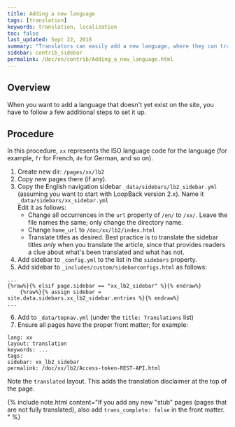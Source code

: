 ```yaml
---
title: Adding a new language
tags: [translation]
keywords: translation, localization
toc: false
last_updated: Sept 22, 2016
summary: "Translators can easily add a new language, where they can translate LoopBack docs."
sidebar: contrib_sidebar
permalink: /doc/en/contrib/Adding_a_new_language.html
---
```


## Overview

When you want to add a language that doesn't yet exist on the site, you have to follow a few
additional steps to set it up.

## Procedure

In this procedure, `xx` represents the ISO language code for the language (for example, `fr` for French, `de` for German, and so on).

1. Create new dir: `/pages/xx/lb2`
2. Copy new pages there (if any).
3. Copy the English navigation sidebar `_data/sidebars/lb2_sidebar.yml` (assuming you want to start with LoopBack version 2.x).  Name it `_data/sidebars/xx_sidebar.yml`  
Edit it as follows:
   - Change all occurrences in the `url` property of `/en/` to `/xx/`.  Leave the file names the same; only change the directory name.
   - Change `home_url` to `/doc/xx/lb2/index.html`
   - Translate titles as desired.  Best practice is to translate the sidebar titles _only_ when you translate the article, since that provides readers a clue about what's been translated and what has not.
4. Add sidebar to `_config.yml` to the list in the `sidebars` property.
5. Add sidebar to `_includes/custom/sidebarconfigs.html` as follows:

```
...
{%raw%}{% elsif page.sidebar == "xx_lb2_sidebar" %}{% endraw%}
    {%raw%}{% assign sidebar = site.data.sidebars.xx_lb2_sidebar.entries %}{% endraw%}
...    
```
6. Add to `_data/topnav.yml` (under the `title: Translations` list)
7. Ensure all pages have the proper front matter; for example:

```
lang: xx
layout: translation
keywords: ...
tags:
sidebar: xx_lb2_sidebar
permalink: /doc/xx/lb2/Access-token-REST-API.html
```

Note the `translated` layout.  This adds the translation disclaimer at the top of the page.

{% include note.html content="If you add any new \"stub\" pages (pages that are not fully translated), also add `trans_complete: false` in the front matter.
" %}
